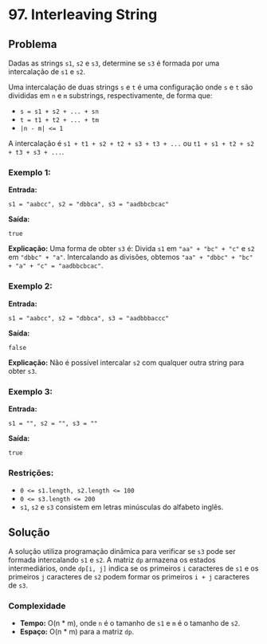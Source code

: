 # 97. Interleaving String

## Problema

Dadas as strings `s1`, `s2` e `s3`, determine se `s3` é formada por uma intercalação de `s1` e `s2`.

Uma intercalação de duas strings `s` e `t` é uma configuração onde `s` e `t` são divididas em `n` e `m` substrings, respectivamente, de forma que:

- `s = s1 + s2 + ... + sn`
- `t = t1 + t2 + ... + tm`
- `|n - m| <= 1`

A intercalação é `s1 + t1 + s2 + t2 + s3 + t3 + ...` ou `t1 + s1 + t2 + s2 + t3 + s3 + ...`.

### Exemplo 1:

**Entrada:**

```
s1 = "aabcc", s2 = "dbbca", s3 = "aadbbcbcac"
```

**Saída:**

```
true
```

**Explicação:**
Uma forma de obter `s3` é:
Divida `s1` em `"aa" + "bc" + "c"` e `s2` em `"dbbc" + "a"`.
Intercalando as divisões, obtemos `"aa" + "dbbc" + "bc" + "a" + "c" = "aadbbcbcac"`.

### Exemplo 2:

**Entrada:**

```
s1 = "aabcc", s2 = "dbbca", s3 = "aadbbbaccc"
```

**Saída:**

```
false
```

**Explicação:**
Não é possível intercalar `s2` com qualquer outra string para obter `s3`.

### Exemplo 3:

**Entrada:**

```
s1 = "", s2 = "", s3 = ""
```

**Saída:**

```
true
```

### Restrições:

- `0 <= s1.length, s2.length <= 100`
- `0 <= s3.length <= 200`
- `s1`, `s2` e `s3` consistem em letras minúsculas do alfabeto inglês.

## Solução

A solução utiliza programação dinâmica para verificar se `s3` pode ser formada intercalando `s1` e `s2`. A matriz `dp` armazena os estados intermediários, onde `dp[i, j]` indica se os primeiros `i` caracteres de `s1` e os primeiros `j` caracteres de `s2` podem formar os primeiros `i + j` caracteres de `s3`.

### Complexidade

- **Tempo:** O(n \* m), onde `n` é o tamanho de `s1` e `m` é o tamanho de `s2`.
- **Espaço:** O(n \* m) para a matriz `dp`.

